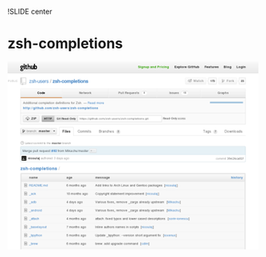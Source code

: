 !SLIDE center
# zsh-completions #

[ ![zsh-completions](10.zsh-completions.png) ](https://github.com/zsh-users/zsh-completions)
